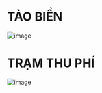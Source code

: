 
# TẢO BIỂN 
![image](https://user-images.githubusercontent.com/80875633/114342755-96089580-9b86-11eb-81e1-28a6f460931d.png)

# TRẠM THU PHÍ
![image](https://user-images.githubusercontent.com/80875633/114342761-9bfe7680-9b86-11eb-900b-341c4103fbea.png)
